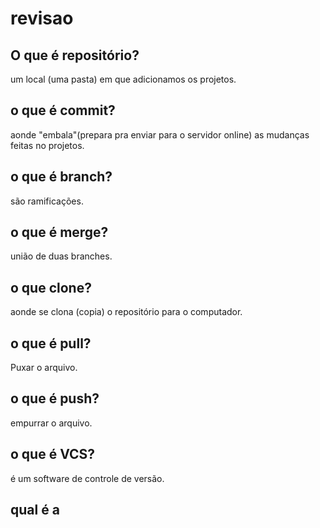 
# revisao
## O que é repositório?
um local (uma pasta) em que adicionamos os projetos.
## o que é commit?
aonde "embala"(prepara pra enviar para o servidor online) as mudanças feitas no projetos. 
## o que é branch?
são ramificações.
## o que é merge?
união de duas branches.
## o que clone?
aonde se clona (copia)  o repositório para o computador.
## o que é pull?
Puxar o arquivo.
## o que é push?
empurrar o arquivo.
## o que é VCS?
é um software de controle de versão.
## qual é a 


